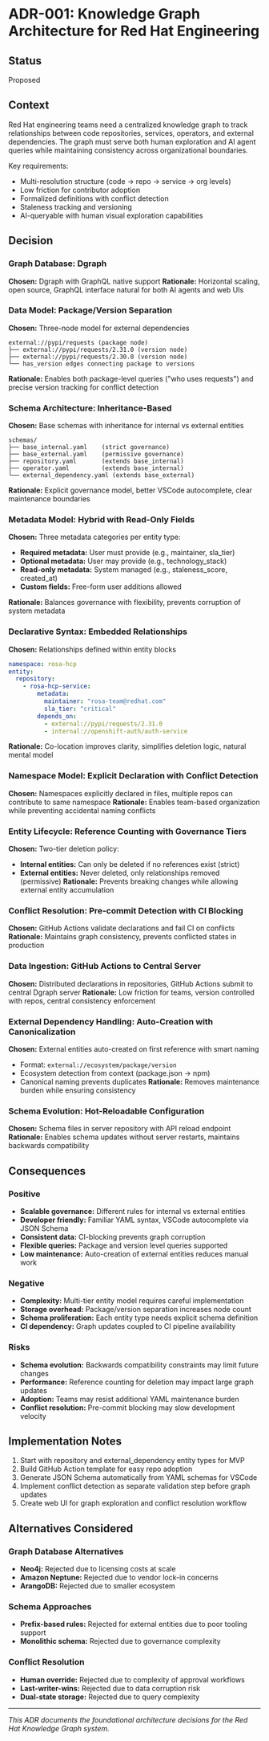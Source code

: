 # ADR-001: Knowledge Graph Architecture for Red Hat Engineering

## Status
Proposed

## Context
Red Hat engineering teams need a centralized knowledge graph to track relationships between code repositories, services, operators, and external dependencies. The graph must serve both human exploration and AI agent queries while maintaining consistency across organizational boundaries.

Key requirements:
- Multi-resolution structure (code → repo → service → org levels)
- Low friction for contributor adoption
- Formalized definitions with conflict detection
- Staleness tracking and versioning
- AI-queryable with human visual exploration capabilities

## Decision

### Graph Database: Dgraph
**Chosen:** Dgraph with GraphQL native support
**Rationale:** Horizontal scaling, open source, GraphQL interface natural for both AI agents and web UIs

### Data Model: Package/Version Separation
**Chosen:** Three-node model for external dependencies
```
external://pypi/requests (package node)
├── external://pypi/requests/2.31.0 (version node)
├── external://pypi/requests/2.30.0 (version node)
└── has_version edges connecting package to versions
```
**Rationale:** Enables both package-level queries ("who uses requests") and precise version tracking for conflict detection

### Schema Architecture: Inheritance-Based
**Chosen:** Base schemas with inheritance for internal vs external entities
```
schemas/
├── base_internal.yaml    (strict governance)
├── base_external.yaml    (permissive governance)
├── repository.yaml       (extends base_internal)
├── operator.yaml         (extends base_internal)
└── external_dependency.yaml (extends base_external)
```
**Rationale:** Explicit governance model, better VSCode autocomplete, clear maintenance boundaries

### Metadata Model: Hybrid with Read-Only Fields
**Chosen:** Three metadata categories per entity type:
- **Required metadata:** User must provide (e.g., maintainer, sla_tier)
- **Optional metadata:** User may provide (e.g., technology_stack)
- **Read-only metadata:** System managed (e.g., staleness_score, created_at)
- **Custom fields:** Free-form user additions allowed

**Rationale:** Balances governance with flexibility, prevents corruption of system metadata

### Declarative Syntax: Embedded Relationships
**Chosen:** Relationships defined within entity blocks
```yaml
namespace: rosa-hcp
entity:
  repository:
    - rosa-hcp-service:
        metadata:
          maintainer: "rosa-team@redhat.com"
          sla_tier: "critical"
        depends_on:
          - external://pypi/requests/2.31.0
          - internal://openshift-auth/auth-service
```
**Rationale:** Co-location improves clarity, simplifies deletion logic, natural mental model

### Namespace Model: Explicit Declaration with Conflict Detection
**Chosen:** Namespaces explicitly declared in files, multiple repos can contribute to same namespace
**Rationale:** Enables team-based organization while preventing accidental naming conflicts

### Entity Lifecycle: Reference Counting with Governance Tiers
**Chosen:** Two-tier deletion policy:
- **Internal entities:** Can only be deleted if no references exist (strict)
- **External entities:** Never deleted, only relationships removed (permissive)
**Rationale:** Prevents breaking changes while allowing external entity accumulation

### Conflict Resolution: Pre-commit Detection with CI Blocking
**Chosen:** GitHub Actions validate declarations and fail CI on conflicts
**Rationale:** Maintains graph consistency, prevents conflicted states in production

### Data Ingestion: GitHub Actions to Central Server
**Chosen:** Distributed declarations in repositories, GitHub Actions submit to central Dgraph server
**Rationale:** Low friction for teams, version controlled with repos, central consistency enforcement

### External Dependency Handling: Auto-Creation with Canonicalization
**Chosen:** External entities auto-created on first reference with smart naming
- Format: `external://ecosystem/package/version`
- Ecosystem detection from context (package.json → npm)
- Canonical naming prevents duplicates
**Rationale:** Removes maintenance burden while ensuring consistency

### Schema Evolution: Hot-Reloadable Configuration
**Chosen:** Schema files in server repository with API reload endpoint
**Rationale:** Enables schema updates without server restarts, maintains backwards compatibility

## Consequences

### Positive
- **Scalable governance:** Different rules for internal vs external entities
- **Developer friendly:** Familiar YAML syntax, VSCode autocomplete via JSON Schema
- **Consistent data:** CI-blocking prevents graph corruption
- **Flexible queries:** Package and version level queries supported
- **Low maintenance:** Auto-creation of external entities reduces manual work

### Negative
- **Complexity:** Multi-tier entity model requires careful implementation
- **Storage overhead:** Package/version separation increases node count
- **Schema proliferation:** Each entity type needs explicit schema definition
- **CI dependency:** Graph updates coupled to CI pipeline availability

### Risks
- **Schema evolution:** Backwards compatibility constraints may limit future changes
- **Performance:** Reference counting for deletion may impact large graph updates
- **Adoption:** Teams may resist additional YAML maintenance burden
- **Conflict resolution:** Pre-commit blocking may slow development velocity

## Implementation Notes
1. Start with repository and external_dependency entity types for MVP
2. Build GitHub Action template for easy repo adoption
3. Generate JSON Schema automatically from YAML schemas for VSCode
4. Implement conflict detection as separate validation step before graph updates
5. Create web UI for graph exploration and conflict resolution workflow

## Alternatives Considered

### Graph Database Alternatives
- **Neo4j:** Rejected due to licensing costs at scale
- **Amazon Neptune:** Rejected due to vendor lock-in concerns
- **ArangoDB:** Rejected due to smaller ecosystem

### Schema Approaches
- **Prefix-based rules:** Rejected for external entities due to poor tooling support
- **Monolithic schema:** Rejected due to governance complexity

### Conflict Resolution
- **Human override:** Rejected due to complexity of approval workflows
- **Last-writer-wins:** Rejected due to data corruption risk
- **Dual-state storage:** Rejected due to query complexity

---
*This ADR documents the foundational architecture decisions for the Red Hat Knowledge Graph system.*